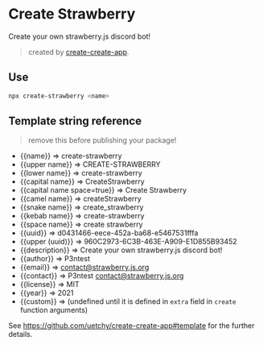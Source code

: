 # Create Strawberry

Create your own strawberry.js discord bot!

> created by [create-create-app](https://github.com/uetchy/create-create-app).

## Use

```bash
npx create-strawberry <name>
```

## Template string reference

> remove this before publishing your package!

- {{name}} => create-strawberry
- {{upper name}} => CREATE-STRAWBERRY
- {{lower name}} => create-strawberry
- {{capital name}} => CreateStrawberry
- {{capital name space=true}} => Create Strawberry
- {{camel name}} => createStrawberry
- {{snake name}} => create_strawberry
- {{kebab name}} => create-strawberry
- {{space name}} => create strawberry
- {{uuid}} => d0431466-eece-452a-ba68-e5467531fffa
- {{upper (uuid)}} => 960C2973-6C3B-463E-A909-E1D855B93452
- {{description}} => Create your own strawberry.js discord bot!
- {{author}} => P3ntest
- {{email}} => contact@strawberry.js.org
- {{contact}} => P3ntest <contact@strawberry.js.org>
- {{license}} => MIT
- {{year}} => 2021
- {{custom}} =>  (undefined until it is defined in `extra` field in `create` function arguments)

See https://github.com/uetchy/create-create-app#template for the further details.

